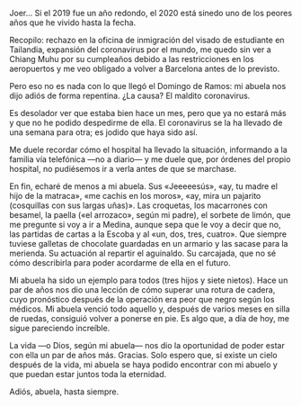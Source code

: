 Joer... Si el 2019 fue un año redondo, el 2020 está sinedo uno de los peores años que he vivido hasta la fecha.

Recopilo: rechazo en la oficina de inmigración del visado de estudiante en Tailandia, expansión del coronavirus por el mundo, me quedo sin ver a Chiang Muhu por su cumpleaños debido a las restricciones en los aeropuertos y me veo obligado a volver a Barcelona antes de lo previsto.

Pero eso no es nada con lo que llegó el Domingo de Ramos: mi abuela nos dijo adiós de forma repentina. ¿La causa? El maldito coronavirus.

Es desolador ver que estaba bien hace un mes, pero que ya no estará más y que no he podido despedirme de ella. El coronavirus se la ha llevado de una semana para otra; es jodido que haya sido así.

Me duele recordar cómo el hospital ha llevado la situación, informando a la familia vía telefónica —no a diario— y me duele que, por órdenes del propio hospital, no pudiésemos ir a verla antes de que se marchase. 

En fin, echaré de menos a mi abuela. Sus «Jeeeeesús», «ay, tu madre el hijo de la matraca», «me cachis en los moros», «ay, mira un pajarito (cosquillas con sus largas uñas)». Las croquetas, los macarrones con besamel, la paella («el arrozaco», según mi padre), el sorbete de limón, que me pregunte si voy a ir a Medina, aunque sepa que le voy a decir que no, las partidas de cartas a la Escoba y al «un, dos, tres, cuatro». Que siempre tuviese galletas de chocolate guardadas en un armario y las sacase para la merienda. Su actuación al repartir el aguinaldo. Su carcajada, que no sé cómo describirla para poder acordarme de ella en el futuro. 

Mi abuela ha sido un ejemplo para todos (tres hijos y siete nietos). Hace un par de años nos dio una lección de cómo superar una rotura de cadera, cuyo pronóstico después de la operación era peor que negro según los médicos. Mi abuela venció todo aquello y, después de varios meses en silla de ruedas, consiguió volver a ponerse en pie. Es algo que, a día de hoy, me sigue pareciendo increíble. 

La vida —o Dios, según mi abuela— nos dio la oportunidad de poder estar con ella un par de años más. Gracias. Solo espero que, si existe un cielo después de la vida, mi abuela se haya podido encontrar con mi abuelo y que puedan estar juntos toda la eternidad.

Adiós, abuela, hasta siempre.